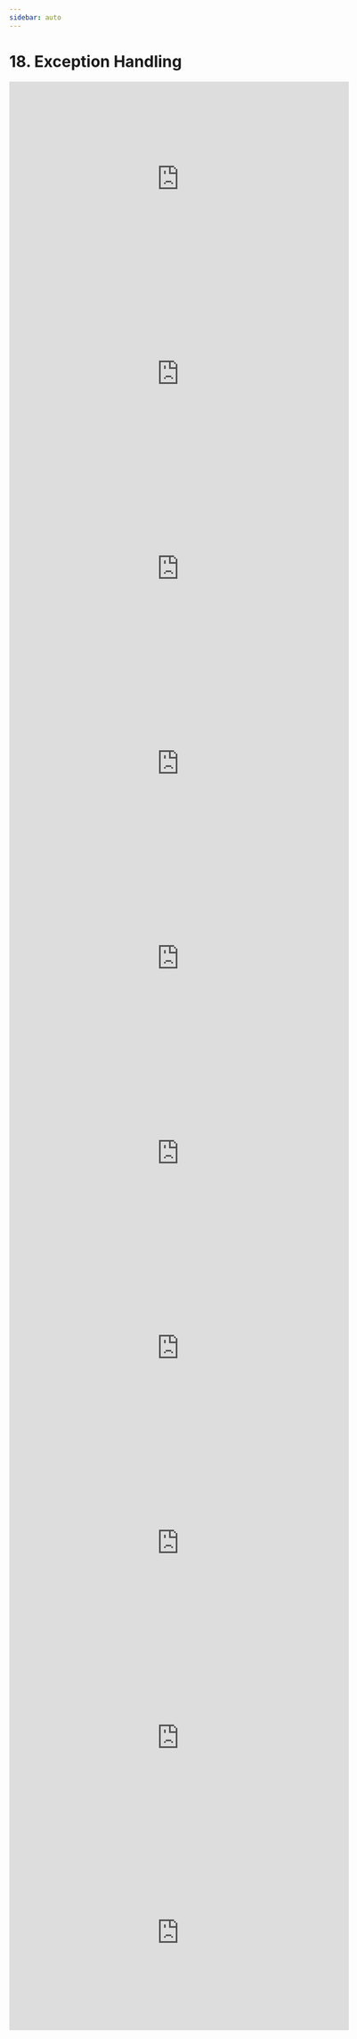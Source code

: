 ```yaml
---
sidebar: auto
---
```


# 18. Exception Handling

<iframe width="610" height="350"
  sandbox="allow-same-origin allow-scripts allow-popups"
  src="https://diode.zone/videos/embed/oWPAy2R1jpkLSZn4szkNkr?title=0&warningTitle=0&peertubeLink=0"
  frameborder="0" allowfullscreen>
</iframe>

<iframe width="610" height="350"
  sandbox="allow-same-origin allow-scripts allow-popups"
  src="https://diode.zone/videos/embed/3QRBUaYERLZPAfKE3cuF8E?title=0&warningTitle=0&peertubeLink=0"
  frameborder="0" allowfullscreen>
</iframe>

<iframe width="610" height="350"
  sandbox="allow-same-origin allow-scripts allow-popups"
  src="https://diode.zone/videos/embed/arc3imPizzaowocjgVG4UH?title=0&warningTitle=0&peertubeLink=0"
  frameborder="0" allowfullscreen>
</iframe>

<iframe width="610" height="350"
  sandbox="allow-same-origin allow-scripts allow-popups"
  src="https://diode.zone/videos/embed/9NzNEUtnC4GJmGS3Vok717?title=0&warningTitle=0&peertubeLink=0"
  frameborder="0" allowfullscreen>
</iframe>

<iframe width="610" height="350"
  sandbox="allow-same-origin allow-scripts allow-popups"
  src="https://diode.zone/videos/embed/98odZJxeb8JWShQCSHgAbC?title=0&warningTitle=0&peertubeLink=0"
  frameborder="0" allowfullscreen>
</iframe>

<iframe width="610" height="350"
  sandbox="allow-same-origin allow-scripts allow-popups"
  src="https://diode.zone/videos/embed/wJaVwZt9awZtQPjxJ1u32G?title=0&warningTitle=0&peertubeLink=0"
  frameborder="0" allowfullscreen>
</iframe>

<iframe width="610" height="350"
  sandbox="allow-same-origin allow-scripts allow-popups"
  src="https://diode.zone/videos/embed/eRoc9guzPvih5LJYFsymDW?title=0&warningTitle=0&peertubeLink=0"
  frameborder="0" allowfullscreen>
</iframe>

<iframe width="610" height="350"
  sandbox="allow-same-origin allow-scripts allow-popups"
  src="https://diode.zone/videos/embed/5b3XaR3ymSxDrJ5GM2eXwF?title=0&warningTitle=0&peertubeLink=0"
  frameborder="0" allowfullscreen>
</iframe>

<iframe width="610" height="350"
  sandbox="allow-same-origin allow-scripts allow-popups"
  src="https://diode.zone/videos/embed/83ibWLEM7jGtrHqZj9MYfc?title=0&warningTitle=0&peertubeLink=0"
  frameborder="0" allowfullscreen>
</iframe>

<iframe width="610" height="350"
  sandbox="allow-same-origin allow-scripts allow-popups"
  src="https://diode.zone/videos/embed/5PHUTd6UriNz2bt8QKGeZo?title=0&warningTitle=0&peertubeLink=0"
  frameborder="0" allowfullscreen>
</iframe>
